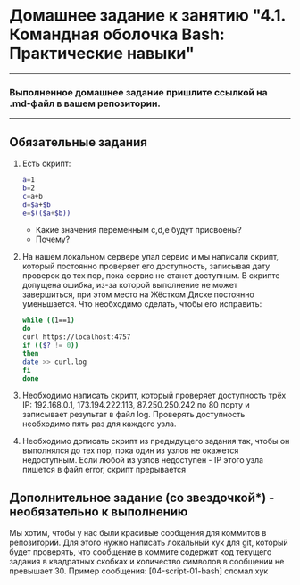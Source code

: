 # Домашнее задание к занятию "4.1. Командная оболочка Bash: Практические навыки"

---

### Выполненное домашнее задание пришлите ссылкой на .md-файл в вашем репозитории.

---

## Обязательные задания

1. Есть скрипт:
	```bash
	a=1
	b=2
	c=a+b
	d=$a+$b
	e=$(($a+$b))
	```
	* Какие значения переменным c,d,e будут присвоены?
	* Почему?

1. На нашем локальном сервере упал сервис и мы написали скрипт, который постоянно проверяет его доступность, записывая дату проверок до тех пор, пока сервис не станет доступным. В скрипте допущена ошибка, из-за которой выполнение не может завершиться, при этом место на Жёстком Диске постоянно уменьшается. Что необходимо сделать, чтобы его исправить:
	```bash
	while ((1==1)
	do
	curl https://localhost:4757
	if (($? != 0))
	then
	date >> curl.log
	fi
	done
	```
1. Необходимо написать скрипт, который проверяет доступность трёх IP: 192.168.0.1, 173.194.222.113, 87.250.250.242 по 80 порту и записывает результат в файл log. Проверять доступность необходимо пять раз для каждого узла.

1. Необходимо дописать скрипт из предыдущего задания так, чтобы он выполнялся до тех пор, пока один из узлов не окажется недоступным. Если любой из узлов недоступен - IP этого узла пишется в файл error, скрипт прерывается

## Дополнительное задание (со звездочкой*) - необязательно к выполнению

Мы хотим, чтобы у нас были красивые сообщения для коммитов в репозиторий. Для этого нужно написать локальный хук для git, который будет проверять, что сообщение в коммите содержит код текущего задания в квадратных скобках и количество символов в сообщении не превышает 30. Пример сообщения: \[04-script-01-bash\] сломал хук
